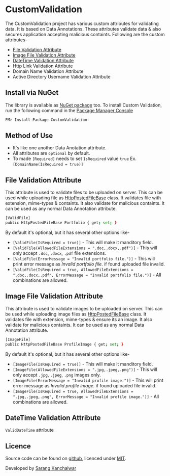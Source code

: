 # CustomValidation
The CustomValidation project has various custom attributes for validating data. It is based on Data Annotations. These attributes validate data & also secures application accepting malicious containts. Following are the custom attributes-
* [File Validation Attribute](#file-validation-attribute)
* [Image File Validation Attribute](#Image-file-validation-attribute)
* [DateTime Validation Attribute](#DateTime-validation-attribute)
* Http Link Validation Attribute
* Domain Name Validation Attribute
* Active Directory Username Validation Attribute

## Install via NuGet
The library is available as [NuGet package](https://www.nuget.org/packages/CustomValidation) too.
To install Custom Validation, run the following command in the [Package Manager Console](https://docs.nuget.org/docs/start-here/using-the-package-manager-console)

```bash
PM> Install-Package CustomValidation
```
## Method of Use
* It's like one another Data Anotation attribute.
* All attributes are `optional` by default.
* To made `[Required]` needs to set `IsRequired` value `true` Ex. `[DomainName(IsRequired = true)]`

## File Validation Attribute
This attribute is used to validate files to be uploaded on server. This can be used while uploading file as [HttpPostedFileBase](https://msdn.microsoft.com/en-us/library/system.web.httppostedfilebase(v=vs.110).aspx) class. It validates file with extension, mime-types & containts. It also validate for malicious containts. It can be used as any normal Data Annotation attribute.

```bash
[ValidFile]
public HttpPostedFileBase Portfolio { get; set; }
```

By default it's optional, but it has several other options like-
* `[ValidFile(IsRequired = true)]` - This will make it manditory field.
* `[ValidFile(AllowedFileExtensions = ".doc,.docx,.pdf")]` - This will only accept `.doc`, `.docx`, `.pdf` file extensions.
* `[ValidFile(ErrorMessage = "Invalid portfolio file.")]` - This will print error message as *Invalid portfolio file.* if found uploaded file invalid.
* `[ValidFile(IsRequired = true, AllowedFileExtensions = ".doc,.docx,.pdf", ErrorMessage = "Invalid portfolio file.")]` - All combinations are allowed.

## Image File Validation Attribute
This attribute is used to validate images to be uploaded on server. This can be used while uploading image files as [HttpPostedFileBase](https://msdn.microsoft.com/en-us/library/system.web.httppostedfilebase(v=vs.110).aspx) class. It validates file with extension, mime-types & ensure its an image. It also validate for malicious containts. It can be used as any normal Data Annotation attribute.

```bash
[ImageFile]
public HttpPostedFileBase ProfileImage { get; set; }
```

By default it's optional, but it has several other options like-
* `[ImageFile(IsRequired = true)]` - This will make it manditory field.
* `[ImageFile(AllowedFileExtensions = ".jpg,.jpeg,.png")]` - This will only accept `.jpg`, `.jpeg`, `.png` images only.
* `[ImageFile(ErrorMessage = "Invalid profile image.")]` - This will print error message as *Invalid profile image.* if found uploaded file invalid.
* `[ImageFile(IsRequired = true, AllowedFileExtensions = ".jpg,.jpeg,.png", ErrorMessage = "Invalid profile image.")]` - All combinations are allowed.

## DateTime Validation Attribute
`ValidDateTime` attribute 

## Licence

Source code can be found on [github](https://github.com/sarangkanchalwar/CustomValidation), licenced under [MIT](http://opensource.org/licenses/mit-license.php).

Developed by [Sarang Kanchalwar](https://in.linkedin.com/in/sarang-kanchalwar-93396b83)

